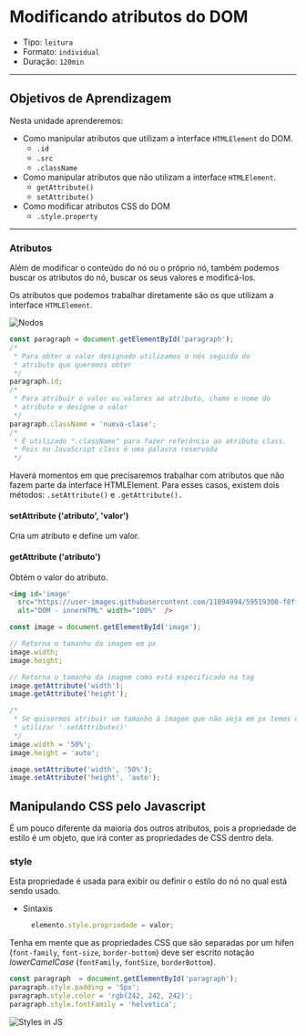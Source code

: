 # Modificando atributos do DOM

- Tipo: `leitura`
- Formato: `individual`
- Duração: `120min`

***

## Objetivos de Aprendizagem

Nesta unidade aprenderemos:

- Como manipular atributos que utilizam a interface `HTMLElement` do DOM.
  * `.id`
  * `.src`
  * `.className`
- Como manipular atributos que não utilizam a interface `HTMLElement`.
  * `getAttribute()`
  * `setAttribute()`
- Como modificar atributos CSS do DOM
  * `.style.property`

***

### Atributos

Além de modificar o conteúdo do nó ou o próprio nó, também podemos buscar os
atributos do nó, buscar os seus valores e modificá-los.

Os atributos que podemos trabalhar diretamente são os que utilizam a interface
`HTMLElement`.


![Nodos](https://user-images.githubusercontent.com/11894994/59519308-f8ff4780-8e9d-11e9-96aa-edd666cb3aa8.png)

```js
const paragraph = document.getElementById('paragraph');
/*
 * Para obter o valor designado utilizamos o nós seguido do
 * atributo que queremos obter
 */
paragraph.id;
/*
 * Para atribuir o valor ou valores ao atributo, chame o nome do
 * atributo e designe o valor
 */
paragraph.className = 'nueva-clase';
/*
 * É utilizado ".className" para fazer referência ao atributo class.
 * Pois no JavaScript class é uma palavra reservada
 */
```

Haverá momentos em que precisaremos trabalhar com atributos que não fazem parte da interface HTMLElement. Para esses casos, existem dois métodos: `.setAttribute()` e `.getAttribute().`

#### setAttribute ('atributo', 'valor')

Cria um atributo e define um valor.

#### getAttribute ('atributo')

Obtém o valor do atributo.

```html
<img id='image'
  src="https://user-images.githubusercontent.com/11894994/59519308-f8ff4780-8e9d-11e9-96aa-edd666cb3aa8.png"
  alt="DOM - innerHTML" width="100%"  />
```

```js
const image = document.getElementById('image');

// Retorna o tamanho da imagem em px
image.width;
image.height;

// Retorna o tamanho da imagem como está especificado na tag
image.getAttribute('width');
image.getAttribute('height');

/*
 * Se quisermos atribuir um tamanho à imagem que não seja em px temos que
 * utilizar '.setAttribute()'
 */
image.width = '50%';
image.height = 'auto';

image.setAttribute('width', '50%');
image.setAttribute('height', 'auto');
```

## Manipulando CSS pelo Javascript

É um pouco diferente da maioria dos outros atributos, pois a propriedade de
estilo é um objeto, que irá conter as propriedades de CSS dentro dela.

### style

Esta propriedade é usada para exibir ou definir o estilo do nó no qual está
sendo usado.

- Sintaxis

  ```js
    elemento.style.propriedade = valor;
  ```

Tenha em mente que as propriedades CSS que são separadas por um hífen
\(`font-family`, `font-size`, `border-bottom`\) deve ser escrito notação
_lowerCamelCase_ \(`fontFamily`, `fontSize`, `borderBottom`\).

```js
const paragraph  = document.getElementById('paragraph');
paragraph.style.padding = '5px';
paragraph.style.color = 'rgb(242, 242, 242)';
paragraph.style.fontFamily = 'helvetica';
```

![Styles in JS](https://user-images.githubusercontent.com/11894994/59519792-0a951f00-8e9f-11e9-970a-81558d6b8baa.png)
